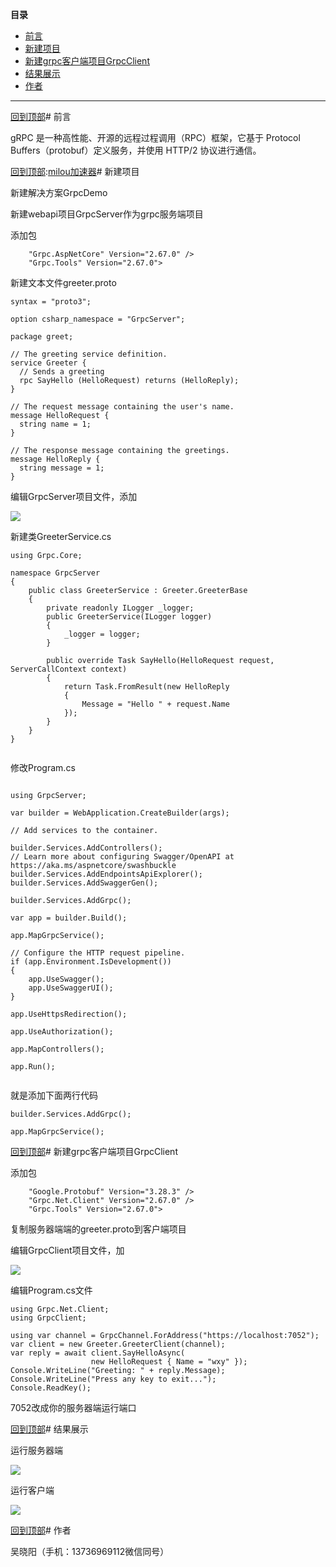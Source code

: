 **目录**

* [前言](#_label0)
* [新建项目](#_label1)
* [新建grpc客户端项目GrpcClient](#_label2)
* [结果展示](#_label3)
* [作者](#_label4)
 



---


[回到顶部](#_labelTop)# 前言


gRPC 是一种高性能、开源的远程过程调用（RPC）框架，它基于 Protocol Buffers（protobuf）定义服务，并使用 HTTP/2 协议进行通信。


[回到顶部](#_labelTop):[milou加速器](https://xinminxuehui.org)# 新建项目


新建解决方案GrpcDemo


新建webapi项目GrpcServer作为grpc服务端项目


添加包



```
    "Grpc.AspNetCore" Version="2.67.0" />
    "Grpc.Tools" Version="2.67.0">

```

新建文本文件greeter.proto



```
syntax = "proto3";

option csharp_namespace = "GrpcServer";

package greet;

// The greeting service definition.
service Greeter {
  // Sends a greeting
  rpc SayHello (HelloRequest) returns (HelloReply);
}

// The request message containing the user's name.
message HelloRequest {
  string name = 1;
}

// The response message containing the greetings.
message HelloReply {
  string message = 1;
}

```

编辑GrpcServer项目文件，添加


![](https://wxy-blog.oss-cn-hangzhou.aliyuncs.com/wxy-blog/2024/202411240739521.png)


新建类GreeterService.cs



```
using Grpc.Core;

namespace GrpcServer
{
    public class GreeterService : Greeter.GreeterBase
    {
        private readonly ILogger _logger;
        public GreeterService(ILogger logger)
        {
            _logger = logger;
        }

        public override Task SayHello(HelloRequest request, ServerCallContext context)
        {
            return Task.FromResult(new HelloReply
            {
                Message = "Hello " + request.Name
            });
        }
    }
}


```

修改Program.cs



```

using GrpcServer;

var builder = WebApplication.CreateBuilder(args);

// Add services to the container.

builder.Services.AddControllers();
// Learn more about configuring Swagger/OpenAPI at https://aka.ms/aspnetcore/swashbuckle
builder.Services.AddEndpointsApiExplorer();
builder.Services.AddSwaggerGen();

builder.Services.AddGrpc();

var app = builder.Build();

app.MapGrpcService();

// Configure the HTTP request pipeline.
if (app.Environment.IsDevelopment())
{
    app.UseSwagger();
    app.UseSwaggerUI();
}

app.UseHttpsRedirection();

app.UseAuthorization();

app.MapControllers();

app.Run();


```

就是添加下面两行代码



```
builder.Services.AddGrpc();

app.MapGrpcService();

```

[回到顶部](#_labelTop)# 新建grpc客户端项目GrpcClient


添加包



```
    "Google.Protobuf" Version="3.28.3" />
    "Grpc.Net.Client" Version="2.67.0" />
    "Grpc.Tools" Version="2.67.0">

```

复制服务器端端的greeter.proto到客户端项目


编辑GrpcClient项目文件，加


![](https://wxy-blog.oss-cn-hangzhou.aliyuncs.com/wxy-blog/2024/202411240744699.png)


编辑Program.cs文件



```
using Grpc.Net.Client;
using GrpcClient;

using var channel = GrpcChannel.ForAddress("https://localhost:7052");
var client = new Greeter.GreeterClient(channel);
var reply = await client.SayHelloAsync(
                  new HelloRequest { Name = "wxy" });
Console.WriteLine("Greeting: " + reply.Message);
Console.WriteLine("Press any key to exit...");
Console.ReadKey();

```

7052改成你的服务器端运行端口


[回到顶部](#_labelTop)# 结果展示


运行服务器端


![](https://wxy-blog.oss-cn-hangzhou.aliyuncs.com/wxy-blog/2024/202411240746032.png)


运行客户端


![](https://wxy-blog.oss-cn-hangzhou.aliyuncs.com/wxy-blog/2024/202411240746329.png)


[回到顶部](#_labelTop)# 作者


吴晓阳（手机：13736969112微信同号）


